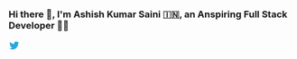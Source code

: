 ### Hi there :wave:, I'm Ashish Kumar Saini :india:, an Anspiring Full Stack Developer :man_technologist:

<a href="https://twitter.com/its___ashish" target="_blank">
  <img src="/images/twitter-logo.png" alt="twitter logo" width="20" height="20"/>
</a>
